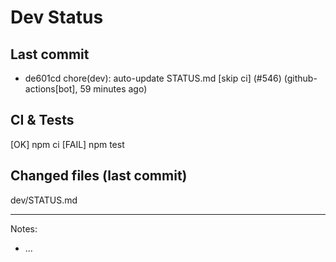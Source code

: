# Dev Status

## Last commit
- de601cd chore(dev): auto-update STATUS.md [skip ci] (#546) (github-actions[bot], 59 minutes ago)
## CI & Tests
[OK] npm ci
[FAIL] npm test

## Changed files (last commit)
dev/STATUS.md

---
Notes:
- ...
